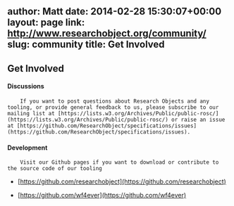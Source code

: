 author: Matt
date: 2014-02-28 15:30:07+00:00
layout: page
link: http://www.researchobject.org/community/
slug: community
title: Get Involved
---

  


    


      


        

## Get Involved


      


      


        

#### Discussions


        If you want to post questions about Research Objects and any tooling, or provide general feedback to us, please subscribe to our mailing list at [https://lists.w3.org/Archives/Public/public-rosc/](https://lists.w3.org/Archives/Public/public-rosc/) or raise an issue at [https://github.com/ResearchObject/specifications/issues](https://github.com/ResearchObject/specifications/issues).
        

#### Development


        Visit our Github pages if you want to download or contribute to the source code of our tooling




  * [https://github.com/researchobject](https://github.com/researchobject)


  * [https://github.com/wf4ever](https://github.com/wf4ever)


      


    


  






